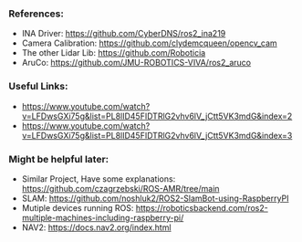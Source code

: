 ### References:
- INA Driver: https://github.com/CyberDNS/ros2_ina219
- Camera Calibration: https://github.com/clydemcqueen/opencv_cam
- The other Lidar Lib: https://github.com/Roboticia
- AruCo: https://github.com/JMU-ROBOTICS-VIVA/ros2_aruco

### Useful Links:
- https://www.youtube.com/watch?v=LFDwsGXi75g&list=PL8lID45FIDTRlG2vhv6lV_jCtt5VK3mdG&index=2
- https://www.youtube.com/watch?v=LFDwsGXi75g&list=PL8lID45FIDTRlG2vhv6lV_jCtt5VK3mdG&index=3

### Might be helpful later: 
- Similar Project, Have some explanations: https://github.com/czagrzebski/ROS-AMR/tree/main
- SLAM: https://github.com/noshluk2/ROS2-SlamBot-using-RaspberryPI
- Mutiple devices running ROS: https://roboticsbackend.com/ros2-multiple-machines-including-raspberry-pi/
- NAV2: https://docs.nav2.org/index.html
